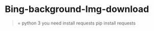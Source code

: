# Bing-background-Img-download
 > = python 3  you need install requests
  pip install requests
  
  
  
  
